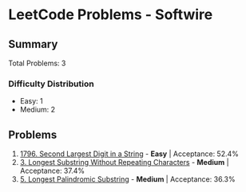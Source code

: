 # LeetCode Problems - Softwire

## Summary
Total Problems: 3

### Difficulty Distribution

- Easy: 1
- Medium: 2

## Problems

1. [1796. Second Largest Digit in a String](https://leetcode.com/problems/second-largest-digit-in-a-string/) - **Easy** | Acceptance: 52.4%
2. [3. Longest Substring Without Repeating Characters](https://leetcode.com/problems/longest-substring-without-repeating-characters/) - **Medium** | Acceptance: 37.4%
3. [5. Longest Palindromic Substring](https://leetcode.com/problems/longest-palindromic-substring/) - **Medium** | Acceptance: 36.3%